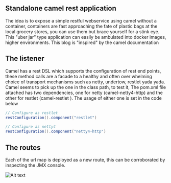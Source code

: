 ## Standalone camel rest application

The idea is to expose a simple restful webservice using camel without a container, containers are fast
approaching the fate of plastic bags at the local grocery stores, you can use them but brace yourself for
a stink eye. This "uber jar" type application can easily be ambulated into docker images, higher environments.
This blog is "inspired" by the camel documentation

## The listener

Camel has a rest DSL which supports the configuration of rest end points, these method calls are a facade to
a healthy and often over whelming choice of transport mechanisms such as netty, undertow, restlet yada yada.
Camel seems to pick up the one in the class path, to test it, The pom.xml file attached has two dependencies,
one for netty (camel-netty4-http) and the other for restlet (camel-restlet ). The usage of either one is set
in the code below

```java
// Configure as restlet
restConfiguration().component("restlet")

// Configure as netty4
restConfiguration().component("netty4-http")

```

## The routes

Each of the url map is deployed as a new route, this can be corroborated by inspecting the JMX console.

![Alt text](/jconsole_routes.png?raw=true "Routes")

